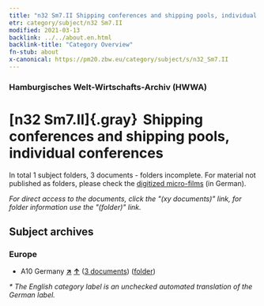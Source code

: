 ```yaml
---
title: "n32 Sm7.II Shipping conferences and shipping pools, individual conferences"
etr: category/subject/n32 Sm7.II
modified: 2021-03-13
backlink: ../../about.en.html
backlink-title: "Category Overview"
fn-stub: about
x-canonical: https://pm20.zbw.eu/category/subject/s/n32_Sm7.II
---
```


### Hamburgisches Welt-Wirtschafts-Archiv (HWWA)
# [n32 Sm7.II]{.gray}&#8201; Shipping conferences and shipping pools, individual conferences&#160; 





In total 1 subject folders, 3 documents - folders incomplete.
For material not published as folders, please check the [digitized micro-films](/film/h1_sh.de.html) (in German).

_For direct access to the documents, click the "(xy documents)" link, for folder information use the "(folder)" link._

## Subject archives



### Europe

- A10 Germany [**&nearr;**](../../../geo/i/126128/about.en.html "Germany (all folders)") [**&uarr;**](../../../geo/about.en.html#A10 "Country category system") (<a href="https://pm20.zbw.eu/dfgview/sh/126128,145577" title="about: Germany : Shipping conferences and shipping pools, individual conferences" target="_blank">3 documents</a>) ([folder](../../../../folder/sh/1261xx/126128/1455xx/145577/about.en.html))


_* The English category label is an unchecked automated translation of the German label._

